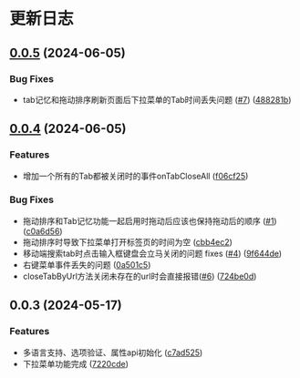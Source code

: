 # 更新日志
## [0.0.5](https://github.com/ajiho/quicktab/compare/v0.0.4...v0.0.5) (2024-06-05)


### Bug Fixes

* tab记忆和拖动排序刷新页面后下拉菜单的Tab时间丢失问题 ([#7](https://github.com/ajiho/quicktab/issues/7)) ([488281b](https://github.com/ajiho/quicktab/commit/488281b5e3ea9345daa2a166357a6920976a1cc8))

## [0.0.4](https://github.com/ajiho/quicktab/compare/v0.0.3...v0.0.4) (2024-06-05)


### Features

* 增加一个所有的Tab都被关闭时的事件onTabCloseAll ([f06cf25](https://github.com/ajiho/quicktab/commit/f06cf2507122c7428fa60843fb7ab8bcbcd9526c))


### Bug Fixes

* 拖动排序和Tab记忆功能一起启用时拖动后应该也保持拖动后的顺序 ([#1](https://github.com/ajiho/quicktab/issues/1)) ([c0a6d56](https://github.com/ajiho/quicktab/commit/c0a6d568ac1e8b6379cb2ad4e7d83a8434328e6d))
* 拖动排序时导致下拉菜单打开标签页的时间为空 ([cbb4ec2](https://github.com/ajiho/quicktab/commit/cbb4ec20ab49f9f8d09cb5a1d42d207457a23098))
* 移动端搜索tab时点击输入框键盘会立马关闭的问题 fixes ([#4](https://github.com/ajiho/quicktab/issues/4)) ([9f644de](https://github.com/ajiho/quicktab/commit/9f644de385df3f63304b7b16273586d72738e439))
* 右键菜单事件丢失的问题 ([0a501c5](https://github.com/ajiho/quicktab/commit/0a501c5b1d89e86e15e1e1bdecb50d28272fcf89))
* closeTabByUrl方法关闭未存在的url时会直接报错([#6](https://github.com/ajiho/quicktab/issues/6)) ([724be0d](https://github.com/ajiho/quicktab/commit/724be0dff6f5d3849397004312d2c225d37b2296))

## 0.0.3 (2024-05-17)


### Features

* 多语言支持、选项验证、属性api初始化 ([c7ad525](https://github.com/ajiho/quicktab/commit/c7ad5256cb2cb1eb2e4f2df67d34761f3ebba01d))
* 下拉菜单功能完成 ([7220cde](https://github.com/ajiho/quicktab/commit/7220cde4e9d8dbd09275a08fbcb107bfae8e9abe))

